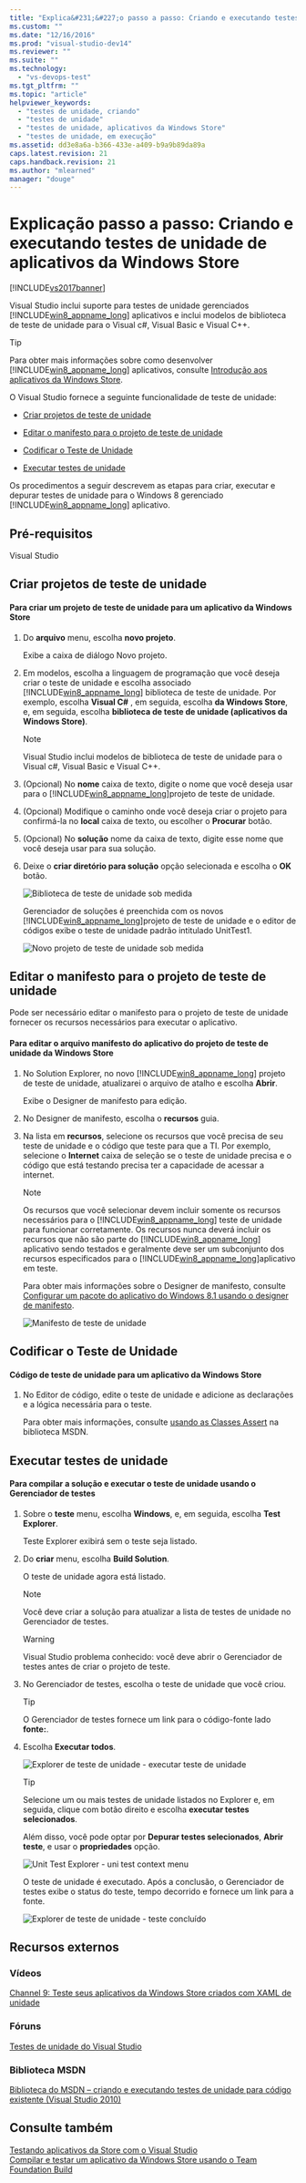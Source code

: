 ```yaml
---
title: "Explica&#231;&#227;o passo a passo: Criando e executando testes de unidade de aplicativos da Windows Store | Microsoft Docs"
ms.custom: ""
ms.date: "12/16/2016"
ms.prod: "visual-studio-dev14"
ms.reviewer: ""
ms.suite: ""
ms.technology: 
  - "vs-devops-test"
ms.tgt_pltfrm: ""
ms.topic: "article"
helpviewer_keywords: 
  - "testes de unidade, criando"
  - "testes de unidade"
  - "testes de unidade, aplicativos da Windows Store"
  - "testes de unidade, em execução"
ms.assetid: dd3e8a6a-b366-433e-a409-b9a9b89da89a
caps.latest.revision: 21
caps.handback.revision: 21
ms.author: "mlearned"
manager: "douge"
---
```

# Explica&#231;&#227;o passo a passo: Criando e executando testes de unidade de aplicativos da Windows Store
[!INCLUDE[vs2017banner](../code-quality/includes/vs2017banner.md)]

Visual Studio inclui suporte para testes de unidade gerenciados [!INCLUDE[win8_appname_long](../debugger/includes/win8_appname_long_md.md)] aplicativos e inclui modelos de biblioteca de teste de unidade para o Visual c\#, Visual Basic e Visual C\+\+.  
  
> [!TIP]
>  Para obter mais informações sobre como desenvolver [!INCLUDE[win8_appname_long](../debugger/includes/win8_appname_long_md.md)] aplicativos, consulte [Introdução aos aplicativos da Windows Store](http://go.microsoft.com/fwlink/?LinkID=241410).  
  
 O Visual Studio fornece a seguinte funcionalidade de teste de unidade:  
  
-   [Criar projetos de teste de unidade](#CreateAndRunUnitTestWin8Tailored_Create)  
  
-   [Editar o manifesto para o projeto de teste de unidade](#CreateAndRunUnitTestWin8Tailored_Manifest)  
  
-   [Codificar o Teste de Unidade](#CreateAndRunUnitTestWin8Tailored_Code)  
  
-   [Executar testes de unidade](#CreateAndRunUnitTestWin8Tailored_Run)  
  
 Os procedimentos a seguir descrevem as etapas para criar, executar e depurar testes de unidade para o Windows 8 gerenciado [!INCLUDE[win8_appname_long](../debugger/includes/win8_appname_long_md.md)] aplicativo.  
  
## Pré-requisitos  
 Visual Studio  
  
##  <a name="CreateAndRunUnitTestWin8Tailored_Create"></a> Criar projetos de teste de unidade  
  
#### Para criar um projeto de teste de unidade para um aplicativo da Windows Store  
  
1.  Do **arquivo** menu, escolha **novo projeto**.  
  
     Exibe a caixa de diálogo Novo projeto.  
  
2.  Em modelos, escolha a linguagem de programação que você deseja criar o teste de unidade e escolha associado [!INCLUDE[win8_appname_long](../debugger/includes/win8_appname_long_md.md)] biblioteca de teste de unidade. Por exemplo, escolha **Visual C\#** , em seguida, escolha **da Windows Store**, e, em seguida, escolha **biblioteca de teste de unidade \(aplicativos da Windows Store\)**.  
  
    > [!NOTE]
    >  Visual Studio inclui modelos de biblioteca de teste de unidade para o Visual c\#, Visual Basic e Visual C\+\+.  
  
3.  \(Opcional\) No **nome** caixa de texto, digite o nome que você deseja usar para o [!INCLUDE[win8_appname_long](../debugger/includes/win8_appname_long_md.md)]projeto de teste de unidade.  
  
4.  \(Opcional\) Modifique o caminho onde você deseja criar o projeto para confirmá\-la no **local** caixa de texto, ou escolher o **Procurar** botão.  
  
5.  \(Opcional\) No **solução** nome da caixa de texto, digite esse nome que você deseja usar para sua solução.  
  
6.  Deixe o **criar diretório para solução** opção selecionada e escolha o **OK** botão.  
  
     ![Biblioteca de teste de unidade sob medida](../test/media/unit_test_win8_1.png "Unit\_Test\_Win8\_1")  
  
     Gerenciador de soluções é preenchida com os novos [!INCLUDE[win8_appname_long](../debugger/includes/win8_appname_long_md.md)]projeto de teste de unidade e o editor de códigos exibe o teste de unidade padrão intitulado UnitTest1.  
  
     ![Novo projeto de teste de unidade sob medida](../test/media/unit_test_win8_unittestexplorer_newprojectcreated.png "Unit\_Test\_Win8\_UnitTestExplorer\_NewProjectCreated")  
  
##  <a name="CreateAndRunUnitTestWin8Tailored_Manifest"></a> Editar o manifesto para o projeto de teste de unidade  
 Pode ser necessário editar o manifesto para o projeto de teste de unidade fornecer os recursos necessários para executar o aplicativo.  
  
#### Para editar o arquivo manifesto do aplicativo do projeto de teste de unidade da Windows Store  
  
1.  No Solution Explorer, no novo [!INCLUDE[win8_appname_long](../debugger/includes/win8_appname_long_md.md)] projeto de teste de unidade, atualizarei o arquivo de atalho e escolha **Abrir**.  
  
     Exibe o Designer de manifesto para edição.  
  
2.  No Designer de manifesto, escolha o **recursos** guia.  
  
3.  Na lista em **recursos**, selecione os recursos que você precisa de seu teste de unidade e o código que teste para que a TI. Por exemplo, selecione o **Internet** caixa de seleção se o teste de unidade precisa e o código que está testando precisa ter a capacidade de acessar a internet.  
  
    > [!NOTE]
    >  Os recursos que você selecionar devem incluir somente os recursos necessários para o [!INCLUDE[win8_appname_long](../debugger/includes/win8_appname_long_md.md)] teste de unidade para funcionar corretamente. Os recursos nunca deverá incluir os recursos que não são parte do [!INCLUDE[win8_appname_long](../debugger/includes/win8_appname_long_md.md)] aplicativo sendo testados e geralmente deve ser um subconjunto dos recursos especificados para o [!INCLUDE[win8_appname_long](../debugger/includes/win8_appname_long_md.md)]aplicativo em teste.  
  
     Para obter mais informações sobre o Designer de manifesto, consulte [Configurar um pacote do aplicativo do Windows 8.1 usando o designer de manifesto](../Topic/Configure%20a%20Windows%208.1%20app%20package%20by%20using%20the%20manifest%20designer.md).  
  
     ![Manifesto de teste de unidade](../test/media/unit_test_win8_.png "Unit\_Test\_Win8\_")  
  
##  <a name="CreateAndRunUnitTestWin8Tailored_Code"></a> Codificar o Teste de Unidade  
  
#### Código de teste de unidade para um aplicativo da Windows Store  
  
1.  No Editor de código, edite o teste de unidade e adicione as declarações e a lógica necessária para o teste.  
  
     Para obter mais informações, consulte [usando as Classes Assert](http://go.microsoft.com/fwlink/?LinkID=224991) na biblioteca MSDN.  
  
##  <a name="CreateAndRunUnitTestWin8Tailored_Run"></a> Executar testes de unidade  
  
#### Para compilar a solução e executar o teste de unidade usando o Gerenciador de testes  
  
1.  Sobre o **teste** menu, escolha **Windows**, e, em seguida, escolha **Test Explorer**.  
  
     Teste Explorer exibirá sem o teste seja listado.  
  
2.  Do **criar** menu, escolha **Build Solution**.  
  
     O teste de unidade agora está listado.  
  
    > [!NOTE]
    >  Você deve criar a solução para atualizar a lista de testes de unidade no Gerenciador de testes.  
  
    > [!WARNING]
    >  Visual Studio problema conhecido: você deve abrir o Gerenciador de testes antes de criar o projeto de teste.  
  
3.  No Gerenciador de testes, escolha o teste de unidade que você criou.  
  
    > [!TIP]
    >  O Gerenciador de testes fornece um link para o código\-fonte lado **fonte:**.  
  
4.  Escolha **Executar todos**.  
  
     ![Explorer de teste de unidade &#45; executar teste de unidade](../test/media/unit_test_win8_unittestexplorer_contextmenurun.png "Unit\_Test\_Win8\_UnitTestExplorer\_ContextMenuRun")  
  
    > [!TIP]
    >  Selecione um ou mais testes de unidade listados no Explorer e, em seguida, clique com botão direito e escolha **executar testes selecionados**.  
    >   
    >  Além disso, você pode optar por **Depurar testes selecionados**, **Abrir teste**, e usar o **propriedades** opção.  
    >   
    >  ![Unit Test Explorer &#45; uni test context menu](../test/media/unit_test_win8_unittestexplorer_contextmenu.png "Unit\_Test\_Win8\_UnitTestExplorer\_ContextMenu")  
  
     O teste de unidade é executado. Após a conclusão, o Gerenciador de testes exibe o status do teste, tempo decorrido e fornece um link para a fonte.  
  
     ![Explorer de teste de unidade &#45; teste concluído](../test/media/unit_test_win8_unittestexplorer_done.png "Unit\_Test\_Win8\_UnitTestExplorer\_Done")  
  
## Recursos externos  
  
### Vídeos  
 [Channel 9: Teste seus aplicativos da Windows Store criados com XAML de unidade](http://go.microsoft.com/fwlink/?LinkId=226285)  
  
### Fóruns  
 [Testes de unidade do Visual Studio](http://go.microsoft.com/fwlink/?LinkId=224477)  
  
### Biblioteca MSDN  
 [Biblioteca do MSDN – criando e executando testes de unidade para código existente \(Visual Studio 2010\)](http://go.microsoft.com/fwlink/?LinkID=223683)  
  
## Consulte também  
 [Testando aplicativos da Store com o Visual Studio](../test/testing-store-apps-with-visual-studio.md)   
 [Compilar e testar um aplicativo da Windows Store usando o Team Foundation Build](../Topic/Build%20and%20test%20a%20Windows%20Store%20app%20using%20Team%20Foundation%20Build.md)